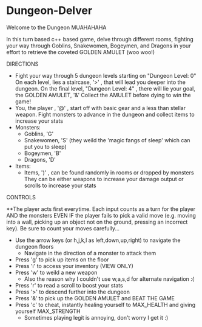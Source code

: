# Dungeon-Delver
Welcome to the Dungeon MUAHAHAHA

In this turn based c++ based game, delve through different rooms, fighting your way through 
Goblins, Snakewomen, Bogeymen, and Dragons in your effort to retrieve the coveted GOLDEN AMULET (woo woo!)


DIRECTIONS

- Fight your way through 5 dungeon levels starting on "Dungeon Level: 0"
  On each level, lies a staircase, '>' , that will lead you deeper into the dungeon.
  On the final level, "Dungeon Level: 4" , there will lie your goal, the GOLDEN AMULET, '&'
  Collect the AMULET before dying to win the game!
- You, the player , '@' , start off with basic gear and a less than stellar weapon.
  Fight monsters to advance in the dungeon and collect items to increase your stats
- Monsters:
  - Goblins, 'G'
  - Snakewomen, 'S' (they weild the 'magic fangs of sleep' which can put you to sleep)
  - Bogeymen, 'B'
  - Dragons, 'D'
- Items:
  - Items, ')' , can be found randomly in rooms or dropped by monsters
    They can be either weapons to increase your damage output or scrolls to increase your stats


CONTROLS

**The player acts first everytime. Each input counts as a turn for the player AND the monsters 
  EVEN IF the player fails to pick a valid move (e.g. moving into a wall, picking up an object not 
  on the ground, pressing an incorrect key). Be sure to count your moves carefully...

- Use the arrow keys (or h,j,k,l as left,down,up,right) to navigate the dungeon floors
  - Navigate in the direction of a monster to attack them
- Press 'g' to pick up items on the floor
- Press 'i' to access your inventory (VIEW ONLY)
- Press 'w' to weild a new weapon
  - Also the reason why I couldn't use w,a,s,d for alternate navigation :(
- Press 'r' to read a scroll to boost your stats
- Press '>' to descend further into the dungeon
- Press '&' to pick up the GOLDEN AMULET and BEAT THE GAME
- Press 'c' to cheat, instantly healing yourself to MAX_HEALTH and giving yourself MAX_STRENGTH
  - Sometimes playing legit is annoying, don't worry I get it :)

